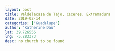 ```yaml
---
layout: post
title: Valdelacasa de Tajo, Caceres, Extremadura
date: 2019-02-14
categories: ["Guadalupe"]
author: "Katherine Dau"
lat: 39.726556
lng: -5.283373
desc: no church to be found
---
```

